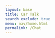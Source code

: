 ```yaml
---
layout: base
title: Car Talk
search_exclude: true
menu: nav/home.html
permalink: /Chat
---
```


<html lang="en">
<head>
    <meta charset="UTF-8">
    <meta name="viewport" content="width=device-width, initial-scale=1.0">
    <title>Chat</title>
    <link rel="stylesheet" href="styles.css">
    <style>
        .chat-container {
            width: 80%;
            max-width: 1200px;
            min-width: 400px;
            height: 100%;
            margin: 0 auto;
            display: flex;
            flex-direction: column;
            padding: 20px;
        }

        .chat-box {
            flex: 1;
            border: 1px solid #ddd;
            border-radius: 5px;
            padding: 20px;
            overflow-y: auto;
            max-height: 70vh;
            background-color: white;
            box-shadow: 0 2px 4px rgba(0, 0, 0, 0.1);
        }

        .message-header {
            font-size: 0.8em;
            color: #666;
            margin-bottom: 2px;
        }
        .user-id {
            font-weight: bold;
            margin-right: 10px;
        }
        .timestamp {
            color: #999;
        }
        .message-text {
            margin-bottom: 10px;
        }
        .sent-message {
            background-color: #e3f2fd;
            padding: 8px;
            border-radius: 8px;
            margin: 5px 0;
            align-self: flex-end;
        }
        .received-message {
            background-color: #f5f5f5;
            padding: 8px;
            border-radius: 8px;
            margin: 5px 0;
        }

        form {
            display: flex;
            gap: 10px;
            margin-top: 20px;
        }

        input {
            flex: 1;
            padding: 12px;
            border: 1px solid #ccc;
            border-radius: 5px;
            font-size: 16px;
        }

        button {
            padding: 12px 24px;
            border: none;
            background-color: #28a745;
            color: white;
            border-radius: 5px;
            cursor: pointer;
            font-size: 16px;
            transition: background-color 0.2s;
        }

        button:hover {
            background-color: #218838;
        }
    </style>
</head>
<body>
    <div class="chat-container">
        <div class="chat-box" id="chatBox"></div>
        <form id="chatForm">
            <input type="text" id="messageInput" placeholder="Type your message..." required>
            <button type="submit">Send</button>
        </form>
    </div>
    <script>
        document.addEventListener('DOMContentLoaded', () => {
            const chatForm = document.getElementById('chatForm');
            const messageInput = document.getElementById('messageInput');
            const chatBox = document.getElementById('chatBox');

            // Generate a random user ID for this session
            const userId = 'User_' + Math.floor(Math.random() * 1000);

            // Use localhost for local testing
            const apiUrl = 'http://127.0.0.1:8887/car_chat'; // Adjust the port as necessary

            // Display a welcoming message in the chat history
            displayMessage({
                text: "Welcome to the chat! Feel free to send a message.",
                type: 'received',
                time: new Date(),
                userId: 'System'
            });

            chatForm.addEventListener('submit', async (e) => {
                e.preventDefault();

                const message = messageInput.value;
                const currentTime = new Date();

                // Display message in chat box
                displayMessage({
                    text: message,
                    type: 'sent',
                    time: currentTime,
                    userId: userId
                });

                // Clear input field
                messageInput.value = '';

                // Match the exact format from Postman
                const messageData = {
                    "message": message,
                    "user_id": 1  // Using the same user_id as shown in Postman
                };

                console.log('Sending message data:', messageData); // Debug log

                // Send to backend
                try {
                    const response = await fetch('http://127.0.0.1:8887/car_chat', {
                        method: 'POST',
                        headers: {
                            'Content-Type': 'application/json'
                        },
                        body: JSON.stringify(messageData)
                    });

                    console.log('Response status:', response.status); // Debug log

                    if (response.ok) {
                        console.log('Message sent successfully');
                    } else {
                        console.error('Error sending message:', response.statusText);
                    }
                } catch (error) {
                    console.error('Error:', error);
                }
            });

            function displayMessage({ text, type, time, userId }) {
                const messageDiv = document.createElement('div');
                const timeString = new Date(time).toLocaleTimeString();
                
                // Create message container
                messageDiv.className = type === 'sent' ? 'sent-message' : 'received-message';
                
                // Add message content with user ID and time
                messageDiv.innerHTML = `
                    <div class="message-header">
                        <span class="user-id">${type === 'sent' ? 'You' : userId}</span>
                        <span class="timestamp">${timeString}</span>
                    </div>
                    <div class="message-text">${text}</div>
                `;
                
                chatBox.appendChild(messageDiv);
                chatBox.scrollTop = chatBox.scrollHeight; // Scroll to the bottom
            }

            // Function to fetch messages (optional)
            async function fetchMessages() {
                try {
                    const response = await fetch(apiUrl);
                    if (response.ok) {
                        const messages = await response.json();
                        messages.forEach(msg => displayMessage({
                            text: msg.message,
                            type: 'received',
                            time: msg.timestamp || new Date(),
                            userId: msg.user_id || 'Unknown User'
                        }));
                    }
                } catch (error) {
                    console.error('Error fetching messages:', error);
                }
            }

            // Fetch messages on load (optional)
            fetchMessages();
        });
    </script>
</body>
</html>